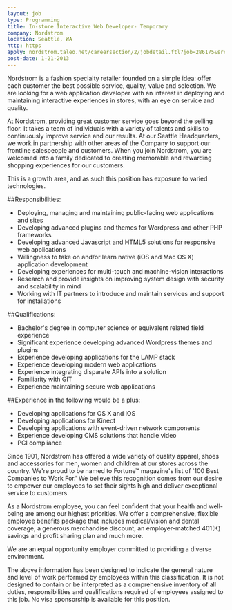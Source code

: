 ```yaml
---
layout: job
type: Programming
title: In-store Interactive Web Developer- Temporary
company: Nordstrom
location: Seattle, WA
http: https
apply: nordstrom.taleo.net/careersection/2/jobdetail.ftl?job=286175&src=JB-10422
post-date: 1-21-2013
--- 
```


Nordstrom is a fashion specialty retailer founded on a simple idea: offer each customer the best possible service, quality, value and selection. We are looking for a web application developer with an interest in deploying and maintaining interactive experiences in stores, with an eye on service and quality.
 
At Nordstrom, providing great customer service goes beyond the selling floor. It takes a team of individuals with a variety of talents and skills to continuously improve service and our results. At our Seattle Headquarters, we work in partnership with other areas of the Company to support our frontline salespeople and customers. When you join Nordstrom, you are welcomed into a family dedicated to creating memorable and rewarding shopping experiences for our customers. 
 
This is a growth area, and as such this position has exposure to varied technologies.
 
##Responsibilities: 
 
 
* Deploying, managing and maintaining public-facing web applications and sites
* Developing advanced plugins and themes for Wordpress and other PHP frameworks
* Developing advanced Javascript and HTML5 solutions for responsive web applications
* Willingness to take on and/or learn native (iOS and Mac OS X) application development
* Developing experiences for multi-touch and machine-vision interactions
* Research and provide insights on improving system design with security and scalability in mind
* Working with IT partners to introduce and maintain services and support for installations
 
 
 
##Qualifications:
 
 
* Bachelor's degree in computer science or equivalent related field experience
* Significant experience developing advanced Wordpress themes and plugins
* Experience developing applications for the LAMP stack
* Experience developing modern web applications
* Experience integrating disparate APIs into a solution
* Familiarity with GIT
* Experience maintaining secure web applications
 
##Experience in the following would be a plus:
 
* Developing applications for OS X and iOS
* Developing applications for Kinect
* Developing applications with event-driven network components
* Experience developing CMS solutions that handle video
* PCI compliance
 
 
Since 1901, Nordstrom has offered a wide variety of quality apparel, shoes and accessories for men, women and children at our stores across the country. We're proud to be named to Fortune™ magazine's list of '100 Best Companies to Work For.' We believe this recognition comes from our desire to empower our employees to set their sights high and deliver exceptional service to customers.
 
As a Nordstrom employee, you can feel confident that your health and well-being are among our highest priorities. We offer a comprehensive, flexible employee benefits package that includes medical/vision and dental coverage, a generous merchandise discount, an employer-matched 401(K) savings and profit sharing plan and much more.
 
We are an equal opportunity employer committed to providing a diverse environment.
 
The above information has been designed to indicate the general nature and level of work performed by employees within this classification. It is not designed to contain or be interpreted as a comprehensive inventory of all duties, responsibilities and qualifications required of employees assigned to this job. No visa sponsorship is available for this position.